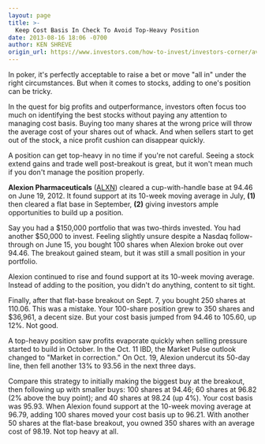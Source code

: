 ```yaml
---
layout: page
title: >-
  Keep Cost Basis In Check To Avoid Top-Heavy Position
date: 2013-08-16 18:06 -0700
author: KEN SHREVE
origin_url: https://www.investors.com/how-to-invest/investors-corner/average-up-in-stock-with-smaller-buys/
---
```


In poker, it's perfectly acceptable to raise a bet or move "all in" under the right circumstances. But when it comes to stocks, adding to one's position can be tricky.

In the quest for big profits and outperformance, investors often focus too much on identifying the best stocks without paying any attention to managing cost basis. Buying too many shares at the wrong price will throw the average cost of your shares out of whack. And when sellers start to get out of the stock, a nice profit cushion can disappear quickly.

A position can get top-heavy in no time if you're not careful. Seeing a stock extend gains and trade well post-breakout is great, but it won't mean much if you don't manage the position properly.

**Alexion Pharmaceuticals** ([ALXN](https://research.investors.com/quote.aspx?symbol=ALXN)) cleared a cup-with-handle base at 94.46 on June 19, 2012. It found support at its 10-week moving average in July, **(1)** then cleared a flat base in September, **(2)** giving investors ample opportunities to build up a position.

Say you had a \$150,000 portfolio that was two-thirds invested. You had another \$50,000 to invest. Feeling slightly unsure despite a Nasdaq follow-through on June 15, you bought 100 shares when Alexion broke out over 94.46. The breakout gained steam, but it was still a small position in your portfolio.

Alexion continued to rise and found support at its 10-week moving average. Instead of adding to the position, you didn't do anything, content to sit tight.

Finally, after that flat-base breakout on Sept. 7, you bought 250 shares at 110.06. This was a mistake. Your 100-share position grew to 350 shares and \$36,961, a decent size. But your cost basis jumped from 94.46 to 105.60, up 12%. Not good.

A top-heavy position saw profits evaporate quickly when selling pressure started to build in October. In the Oct. 11 IBD, the Market Pulse outlook changed to "Market in correction." On Oct. 19, Alexion undercut its 50-day line, then fell another 13% to 93.56 in the next three days.

Compare this strategy to initially making the biggest buy at the breakout, then following up with smaller buys: 100 shares at 94.46; 60 shares at 96.82 (2% above the buy point); and 40 shares at 98.24 (up 4%). Your cost basis was 95.93. When Alexion found support at the 10-week moving average at 96.79, adding 100 shares moved your cost basis up to 96.21. With another 50 shares at the flat-base breakout, you owned 350 shares with an average cost of 98.19. Not top heavy at all.
